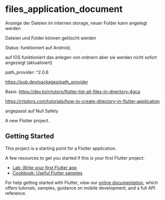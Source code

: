 # files_application_document

Anzeige der Dateien im internen storage, neuer Folder kann angelegt werden

Dateien und Folder können gelöscht werden

Status: funktioniert auf Android, 

auf IOS funktioniert das anlegen von ordnern aber sie werden nicht sofort angezeigt (aktualisiert)

path_provider: ^2.0.6

https://pub.dev/packages/path_provider

Basis: https://dev.to/rrtutors/flutter-list-all-files-in-directory-4gca

https://rrtutors.com/tutorials/how-to-create-directory-in-flutter-application

angepasst auf Null Safety

A new Flutter project.

## Getting Started

This project is a starting point for a Flutter application.

A few resources to get you started if this is your first Flutter project:

- [Lab: Write your first Flutter app](https://flutter.dev/docs/get-started/codelab)
- [Cookbook: Useful Flutter samples](https://flutter.dev/docs/cookbook)

For help getting started with Flutter, view our
[online documentation](https://flutter.dev/docs), which offers tutorials,
samples, guidance on mobile development, and a full API reference.
